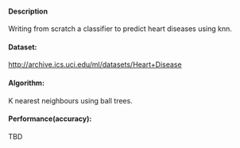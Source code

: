#### Description

Writing from scratch a classifier to predict heart diseases using knn.

#### Dataset:

http://archive.ics.uci.edu/ml/datasets/Heart+Disease

#### Algorithm: 

K nearest neighbours using ball trees.

#### Performance(accuracy):

TBD